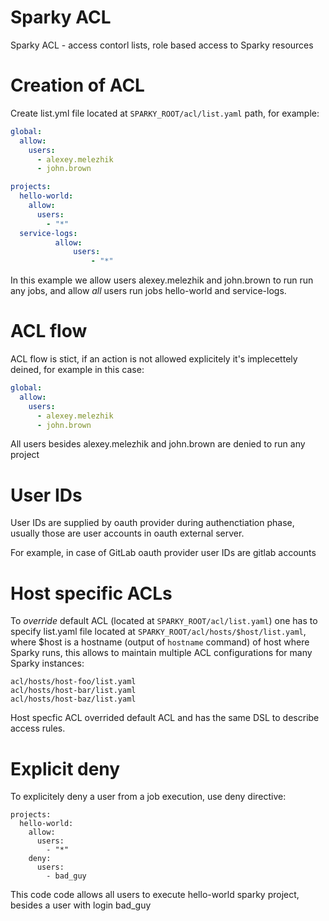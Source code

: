 # Sparky ACL

Sparky ACL - access contorl lists, role based access to Sparky resources

# Creation of ACL

Create list.yml file located at `SPARKY_ROOT/acl/list.yaml` path, for example:

```yaml
global:
  allow:
    users:
      - alexey.melezhik
      - john.brown

projects:
  hello-world:
    allow:
      users:
        - "*"
  service-logs:
          allow:
              users:
                  - "*"
```

In this example we allow users alexey.melezhik and john.brown to run run any jobs,
and allow _all_ users run jobs hello-world and service-logs.

# ACL flow

ACL flow is stict, if an action is not allowed explicitely it's implecettely deined, for example in this case:

```yaml
global:
  allow:
    users:
      - alexey.melezhik
      - john.brown
```

All users besides alexey.melezhik and john.brown are denied to run any project

# User IDs

User IDs are supplied by oauth provider during authenctiation phase,
usually those are user accounts in oauth external server.

For example, in case of GitLab oauth provider user IDs are gitlab accounts

# Host specific ACLs

To _override_ default ACL (located at `SPARKY_ROOT/acl/list.yaml`) one has
to specify list.yaml file located at `SPARKY_ROOT/acl/hosts/$host/list.yaml`,
where $host is a hostname (output of `hostname` command) of host where Sparky
runs, this allows to maintain multiple ACL configurations for many Sparky instances:

```
acl/hosts/host-foo/list.yaml
acl/hosts/host-bar/list.yaml
acl/hosts/host-baz/list.yaml
```

Host specfic ACL overrided default ACL and has the same DSL to describe access rules.

# Explicit deny

To explicitely deny a user from a job execution, use deny directive:

```
projects:
  hello-world:
    allow:
      users:
        - "*"
    deny:
      users:
        - bad_guy
```

This code code allows all users to execute hello-world sparky project, besides a user with login bad_guy
